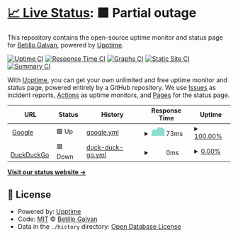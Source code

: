 # [📈 Live Status](https://demo.upptime.js.org): <!--live status--> **🟧 Partial outage**

This repository contains the open-source uptime monitor and status page for [Betillo Galvan](http://0.0.0.0), powered by [Upptime](https://github.com/upptime/upptime).

[![Uptime CI](https://github.com/betillogalvanfbc/upptime/workflows/Uptime%20CI/badge.svg)](https://github.com/betillogalvanfbc/upptime/actions?query=workflow%3A%22Uptime+CI%22)
[![Response Time CI](https://github.com/betillogalvanfbc/upptime/workflows/Response%20Time%20CI/badge.svg)](https://github.com/betillogalvanfbc/upptime/actions?query=workflow%3A%22Response+Time+CI%22)
[![Graphs CI](https://github.com/betillogalvanfbc/upptime/workflows/Graphs%20CI/badge.svg)](https://github.com/betillogalvanfbc/upptime/actions?query=workflow%3A%22Graphs+CI%22)
[![Static Site CI](https://github.com/betillogalvanfbc/upptime/workflows/Static%20Site%20CI/badge.svg)](https://github.com/betillogalvanfbc/upptime/actions?query=workflow%3A%22Static+Site+CI%22)
[![Summary CI](https://github.com/betillogalvanfbc/upptime/workflows/Summary%20CI/badge.svg)](https://github.com/betillogalvanfbc/upptime/actions?query=workflow%3A%22Summary+CI%22)

With [Upptime](https://upptime.js.org), you can get your own unlimited and free uptime monitor and status page, powered entirely by a GitHub repository. We use [Issues](https://github.com/betillogalvanfbc/upptime/issues) as incident reports, [Actions](https://github.com/betillogalvanfbc/upptime/actions) as uptime monitors, and [Pages](https://demo.upptime.js.org) for the status page.

<!--start: status pages-->
<!-- This summary is generated by Upptime (https://github.com/upptime/upptime) -->
<!-- Do not edit this manually, your changes will be overwritten -->
<!-- prettier-ignore -->
| URL | Status | History | Response Time | Uptime |
| --- | ------ | ------- | ------------- | ------ |
| <img alt="" src="https://favicons.githubusercontent.com/www.google.com" height="13"> [Google](https://www.google.com) | 🟩 Up | [google.yml](https://github.com/betillogalvanfbc/upptime/commits/HEAD/history/google.yml) | <details><summary><img alt="Response time graph" src="./graphs/google/response-time-week.png" height="20"> 73ms</summary><br><a href="https://betillogalvanfbc.github.io/upptime/history/google"><img alt="Response time 73" src="https://img.shields.io/endpoint?url=https%3A%2F%2Fraw.githubusercontent.com%2Fbetillogalvanfbc%2Fupptime%2FHEAD%2Fapi%2Fgoogle%2Fresponse-time.json"></a><br><a href="https://betillogalvanfbc.github.io/upptime/history/google"><img alt="24-hour response time 58" src="https://img.shields.io/endpoint?url=https%3A%2F%2Fraw.githubusercontent.com%2Fbetillogalvanfbc%2Fupptime%2FHEAD%2Fapi%2Fgoogle%2Fresponse-time-day.json"></a><br><a href="https://betillogalvanfbc.github.io/upptime/history/google"><img alt="7-day response time 73" src="https://img.shields.io/endpoint?url=https%3A%2F%2Fraw.githubusercontent.com%2Fbetillogalvanfbc%2Fupptime%2FHEAD%2Fapi%2Fgoogle%2Fresponse-time-week.json"></a><br><a href="https://betillogalvanfbc.github.io/upptime/history/google"><img alt="30-day response time 73" src="https://img.shields.io/endpoint?url=https%3A%2F%2Fraw.githubusercontent.com%2Fbetillogalvanfbc%2Fupptime%2FHEAD%2Fapi%2Fgoogle%2Fresponse-time-month.json"></a><br><a href="https://betillogalvanfbc.github.io/upptime/history/google"><img alt="1-year response time 73" src="https://img.shields.io/endpoint?url=https%3A%2F%2Fraw.githubusercontent.com%2Fbetillogalvanfbc%2Fupptime%2FHEAD%2Fapi%2Fgoogle%2Fresponse-time-year.json"></a></details> | <details><summary><a href="https://betillogalvanfbc.github.io/upptime/history/google">100.00%</a></summary><a href="https://betillogalvanfbc.github.io/upptime/history/google"><img alt="All-time uptime 100.00%" src="https://img.shields.io/endpoint?url=https%3A%2F%2Fraw.githubusercontent.com%2Fbetillogalvanfbc%2Fupptime%2FHEAD%2Fapi%2Fgoogle%2Fuptime.json"></a><br><a href="https://betillogalvanfbc.github.io/upptime/history/google"><img alt="24-hour uptime 100.00%" src="https://img.shields.io/endpoint?url=https%3A%2F%2Fraw.githubusercontent.com%2Fbetillogalvanfbc%2Fupptime%2FHEAD%2Fapi%2Fgoogle%2Fuptime-day.json"></a><br><a href="https://betillogalvanfbc.github.io/upptime/history/google"><img alt="7-day uptime 100.00%" src="https://img.shields.io/endpoint?url=https%3A%2F%2Fraw.githubusercontent.com%2Fbetillogalvanfbc%2Fupptime%2FHEAD%2Fapi%2Fgoogle%2Fuptime-week.json"></a><br><a href="https://betillogalvanfbc.github.io/upptime/history/google"><img alt="30-day uptime 100.00%" src="https://img.shields.io/endpoint?url=https%3A%2F%2Fraw.githubusercontent.com%2Fbetillogalvanfbc%2Fupptime%2FHEAD%2Fapi%2Fgoogle%2Fuptime-month.json"></a><br><a href="https://betillogalvanfbc.github.io/upptime/history/google"><img alt="1-year uptime 100.00%" src="https://img.shields.io/endpoint?url=https%3A%2F%2Fraw.githubusercontent.com%2Fbetillogalvanfbc%2Fupptime%2FHEAD%2Fapi%2Fgoogle%2Fuptime-year.json"></a></details>
| <img alt="" src="https://favicons.githubusercontent.com/duckduckgosxswew.com" height="13"> [DuckDuckGo](https://duckduckgosxswew.com) | 🟥 Down | [duck-duck-go.yml](https://github.com/betillogalvanfbc/upptime/commits/HEAD/history/duck-duck-go.yml) | <details><summary><img alt="Response time graph" src="./graphs/duck-duck-go/response-time-week.png" height="20"> 0ms</summary><br><a href="https://betillogalvanfbc.github.io/upptime/history/duck-duck-go"><img alt="Response time 0" src="https://img.shields.io/endpoint?url=https%3A%2F%2Fraw.githubusercontent.com%2Fbetillogalvanfbc%2Fupptime%2FHEAD%2Fapi%2Fduck-duck-go%2Fresponse-time.json"></a><br><a href="https://betillogalvanfbc.github.io/upptime/history/duck-duck-go"><img alt="24-hour response time 0" src="https://img.shields.io/endpoint?url=https%3A%2F%2Fraw.githubusercontent.com%2Fbetillogalvanfbc%2Fupptime%2FHEAD%2Fapi%2Fduck-duck-go%2Fresponse-time-day.json"></a><br><a href="https://betillogalvanfbc.github.io/upptime/history/duck-duck-go"><img alt="7-day response time 0" src="https://img.shields.io/endpoint?url=https%3A%2F%2Fraw.githubusercontent.com%2Fbetillogalvanfbc%2Fupptime%2FHEAD%2Fapi%2Fduck-duck-go%2Fresponse-time-week.json"></a><br><a href="https://betillogalvanfbc.github.io/upptime/history/duck-duck-go"><img alt="30-day response time 0" src="https://img.shields.io/endpoint?url=https%3A%2F%2Fraw.githubusercontent.com%2Fbetillogalvanfbc%2Fupptime%2FHEAD%2Fapi%2Fduck-duck-go%2Fresponse-time-month.json"></a><br><a href="https://betillogalvanfbc.github.io/upptime/history/duck-duck-go"><img alt="1-year response time 0" src="https://img.shields.io/endpoint?url=https%3A%2F%2Fraw.githubusercontent.com%2Fbetillogalvanfbc%2Fupptime%2FHEAD%2Fapi%2Fduck-duck-go%2Fresponse-time-year.json"></a></details> | <details><summary><a href="https://betillogalvanfbc.github.io/upptime/history/duck-duck-go">0.00%</a></summary><a href="https://betillogalvanfbc.github.io/upptime/history/duck-duck-go"><img alt="All-time uptime 0.00%" src="https://img.shields.io/endpoint?url=https%3A%2F%2Fraw.githubusercontent.com%2Fbetillogalvanfbc%2Fupptime%2FHEAD%2Fapi%2Fduck-duck-go%2Fuptime.json"></a><br><a href="https://betillogalvanfbc.github.io/upptime/history/duck-duck-go"><img alt="24-hour uptime 0.00%" src="https://img.shields.io/endpoint?url=https%3A%2F%2Fraw.githubusercontent.com%2Fbetillogalvanfbc%2Fupptime%2FHEAD%2Fapi%2Fduck-duck-go%2Fuptime-day.json"></a><br><a href="https://betillogalvanfbc.github.io/upptime/history/duck-duck-go"><img alt="7-day uptime 0.00%" src="https://img.shields.io/endpoint?url=https%3A%2F%2Fraw.githubusercontent.com%2Fbetillogalvanfbc%2Fupptime%2FHEAD%2Fapi%2Fduck-duck-go%2Fuptime-week.json"></a><br><a href="https://betillogalvanfbc.github.io/upptime/history/duck-duck-go"><img alt="30-day uptime 0.00%" src="https://img.shields.io/endpoint?url=https%3A%2F%2Fraw.githubusercontent.com%2Fbetillogalvanfbc%2Fupptime%2FHEAD%2Fapi%2Fduck-duck-go%2Fuptime-month.json"></a><br><a href="https://betillogalvanfbc.github.io/upptime/history/duck-duck-go"><img alt="1-year uptime 0.00%" src="https://img.shields.io/endpoint?url=https%3A%2F%2Fraw.githubusercontent.com%2Fbetillogalvanfbc%2Fupptime%2FHEAD%2Fapi%2Fduck-duck-go%2Fuptime-year.json"></a></details>

<!--end: status pages-->

[**Visit our status website →**](https://demo.upptime.js.org)

## 📄 License

- Powered by: [Upptime](https://github.com/upptime/upptime)
- Code: [MIT](./LICENSE) © [Betillo Galvan](http://0.0.0.0)
- Data in the `./history` directory: [Open Database License](https://opendatacommons.org/licenses/odbl/1-0/)
